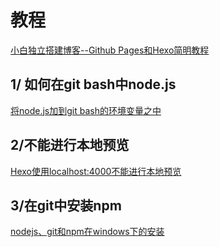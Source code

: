 # 教程
[小白独立搭建博客--Github Pages和Hexo简明教程](https://my.oschina.net/ryaneLee/blog/638440)


## 1/ 如何在git bash中node.js
[将node.js加到git bash的环境变量之中](https://ask.hellobi.com/blog/niupoop/11350)

## 2/不能进行本地预览
[Hexo使用localhost:4000不能进行本地预览](https://www.jianshu.com/p/d3963da3946f)

## 3/在git中安装npm
[nodejs、git和npm在windows下的安装](https://ask.hellobi.com/blog/niupoop/11350)
